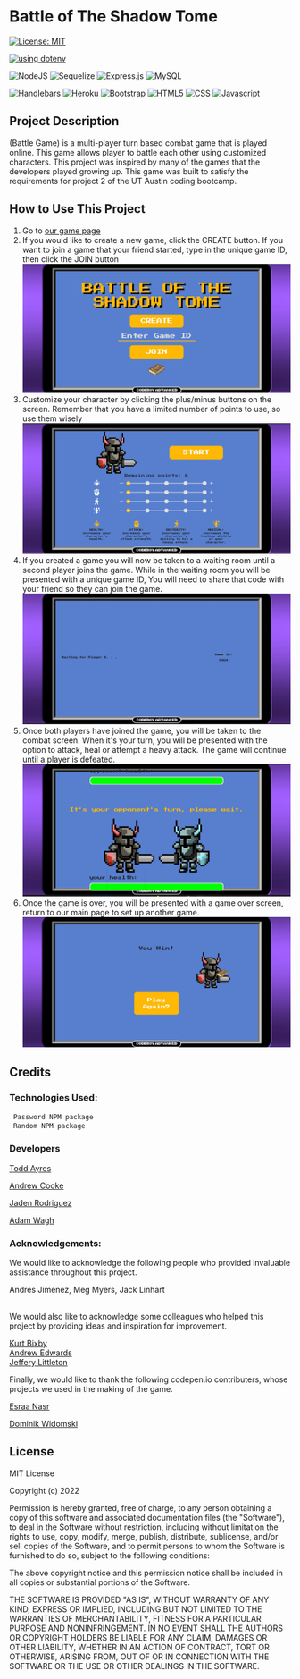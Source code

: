 # Battle of The Shadow Tome

[![License: MIT](https://img.shields.io/badge/License-MIT-yellow.svg)](https://opensource.org/licenses/MIT)

[![using dotenv](https://badge.dotenv.org/using.svg?r=1)](https://www.dotenv.org/r/github.com/motdotla/dotenv?r=1)
<br>

![NodeJS](https://img.shields.io/badge/node.js-6DA55F?style=for-the-badge&logo=node.js&logoColor=white)
![Sequelize](https://img.shields.io/badge/Sequelize-52B0E7?style=for-the-badge&logo=Sequelize&logoColor=white)
![Express.js](https://img.shields.io/badge/express.js-%23404d59.svg?style=for-the-badge&logo=express&logoColor=%2361DAFB)
![MySQL](https://img.shields.io/badge/mysql-%2300f.svg?style=for-the-badge&logo=mysql&logoColor=white)

![Handlebars](https://img.shields.io/badge/Handlebars.js-f0772b?style=for-the-badge&logo=handlebarsdotjs&logoColor=black)
![Heroku](https://img.shields.io/badge/Heroku-430098?style=for-the-badge&logo=heroku&logoColor=white)
![Bootstrap](https://img.shields.io/badge/bootstrap-%23563D7C.svg?style=for-the-badge&logo=bootstrap&logoColor=white)
![HTML5](https://img.shields.io/badge/HTML5-E34F26?style=for-the-badge&logo=html5&logoColor=white)
![CSS](https://img.shields.io/badge/CSS3-1572B6?style=for-the-badge&logo=css3&logoColor=white)
![Javascript](https://img.shields.io/badge/JavaScript-323330?style=for-the-badge&logo=javascript&logoColor=F7DF1E)

## Project Description
(Battle Game) is a multi-player turn based combat game that is played online. This game allows player to battle each other using customized characters. This project was inspired by many of the games that the developers played growing up. This game was built to satisfy the requirements for project 2 of the UT Austin coding bootcamp. 

## How to Use This Project
1) Go to  [our game page](https://the-shadow-tome.herokuapp.com/)
2) If you would like to create a new game, click the CREATE button. If you want to join a game that your friend started, type in the unique game ID, then click the JOIN button 
![Alt text](/public/assets/home-screen.jpg)
3) Customize your character by clicking the plus/minus buttons on the screen. Remember that you have a limited number of points to use, so use them wisely
![Alt text](/public/assets/create-screen.jpg)
4) If you created a game you will now be taken to a waiting room until a second player joins the game. While in the waiting room you will be presented with a unique game ID, You will need to share that code with your friend so they can join the game. 
![Alt text](/public/assets/waiting-room.jpg)
5) Once both players have joined the game, you will be taken to the combat screen. When it's your turn, you will be presented with the option to attack, heal or attempt a heavy attack. The game will continue until a player is defeated.
![Alt text](/public/assets/game-screen.jpg)
6) Once the game is over, you will be presented with a game over screen, return to our main page to set up another game.
![Alt text](./public/assets/game-over.jpg)


## Credits
### Technologies Used: 
     Password NPM package
     Random NPM package
     
### Developers

[Todd Ayres](https://github.com/toddayres06/)

[Andrew Cooke](https://github.com/andcooke/)

[Jaden Rodriguez](https://github.com/jadentr44/)

[Adam Wagh](https://github.com/adamwagh512/)
<BR>
### Acknowledgements:

We would like to acknowledge the following people who provided invaluable assistance throughout this project. 

Andres Jimenez,
Meg Myers,
Jack Linhart

<br>
We would also like to acknowledge some colleagues who helped this project by providing ideas and inspiration for improvement.


[Kurt Bixby](https://github.com/kurtbixby/)
<br>
[Andrew Edwards](https://github.com/Andrew87E)
<br>
[Jeffery Littleton](https://www.linkedin.com/in/littleton-jeffrey)

Finally, we would like to thank the following codepen.io contributers, whose projects we used in the making of the game.

[Esraa Nasr](https://codepen.io/EsraaNasr)

[Dominik Widomski](https://codepen.io/dwidomski)
## License
MIT License

Copyright (c) 2022 

Permission is hereby granted, free of charge, to any person obtaining a copy
of this software and associated documentation files (the "Software"), to deal
in the Software without restriction, including without limitation the rights
to use, copy, modify, merge, publish, distribute, sublicense, and/or sell
copies of the Software, and to permit persons to whom the Software is
furnished to do so, subject to the following conditions:

The above copyright notice and this permission notice shall be included in all
copies or substantial portions of the Software.

THE SOFTWARE IS PROVIDED "AS IS", WITHOUT WARRANTY OF ANY KIND, EXPRESS OR
IMPLIED, INCLUDING BUT NOT LIMITED TO THE WARRANTIES OF MERCHANTABILITY,
FITNESS FOR A PARTICULAR PURPOSE AND NONINFRINGEMENT. IN NO EVENT SHALL THE
AUTHORS OR COPYRIGHT HOLDERS BE LIABLE FOR ANY CLAIM, DAMAGES OR OTHER
LIABILITY, WHETHER IN AN ACTION OF CONTRACT, TORT OR OTHERWISE, ARISING FROM,
OUT OF OR IN CONNECTION WITH THE SOFTWARE OR THE USE OR OTHER DEALINGS IN THE SOFTWARE.
